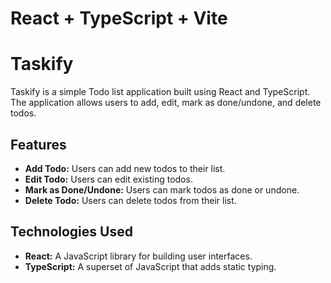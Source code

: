 # React + TypeScript + Vite

# Taskify

Taskify is a simple Todo list application built using React and TypeScript. The application allows users to add, edit, mark as done/undone, and delete todos.

## Features

- **Add Todo:** Users can add new todos to their list.
- **Edit Todo:** Users can edit existing todos.
- **Mark as Done/Undone:** Users can mark todos as done or undone.
- **Delete Todo:** Users can delete todos from their list.

## Technologies Used

- **React:** A JavaScript library for building user interfaces.
- **TypeScript:** A superset of JavaScript that adds static typing.
